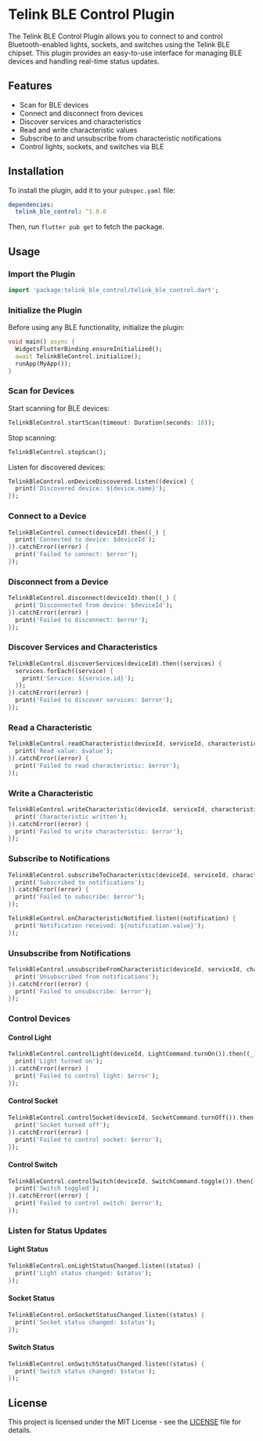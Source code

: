 # Telink BLE Control Plugin

The Telink BLE Control Plugin allows you to connect to and control Bluetooth-enabled lights, sockets, and switches using the Telink BLE chipset. This plugin provides an easy-to-use interface for managing BLE devices and handling real-time status updates.

## Features

- Scan for BLE devices
- Connect and disconnect from devices
- Discover services and characteristics
- Read and write characteristic values
- Subscribe to and unsubscribe from characteristic notifications
- Control lights, sockets, and switches via BLE

## Installation

To install the plugin, add it to your `pubspec.yaml` file:

```yaml
dependencies:
  telink_ble_control: ^1.0.0
```

Then, run `flutter pub get` to fetch the package.

## Usage

### Import the Plugin

```dart
import 'package:telink_ble_control/telink_ble_control.dart';
```

### Initialize the Plugin

Before using any BLE functionality, initialize the plugin:

```dart
void main() async {
  WidgetsFlutterBinding.ensureInitialized();
  await TelinkBleControl.initialize();
  runApp(MyApp());
}
```

### Scan for Devices

Start scanning for BLE devices:

```dart
TelinkBleControl.startScan(timeout: Duration(seconds: 10));
```

Stop scanning:

```dart
TelinkBleControl.stopScan();
```

Listen for discovered devices:

```dart
TelinkBleControl.onDeviceDiscovered.listen((device) {
  print('Discovered device: ${device.name}');
});
```

### Connect to a Device

```dart
TelinkBleControl.connect(deviceId).then((_) {
  print('Connected to device: $deviceId');
}).catchError((error) {
  print('Failed to connect: $error');
});
```

### Disconnect from a Device

```dart
TelinkBleControl.disconnect(deviceId).then((_) {
  print('Disconnected from device: $deviceId');
}).catchError((error) {
  print('Failed to disconnect: $error');
});
```

### Discover Services and Characteristics

```dart
TelinkBleControl.discoverServices(deviceId).then((services) {
  services.forEach((service) {
    print('Service: ${service.id}');
  });
}).catchError((error) {
  print('Failed to discover services: $error');
});
```

### Read a Characteristic

```dart
TelinkBleControl.readCharacteristic(deviceId, serviceId, characteristicId).then((value) {
  print('Read value: $value');
}).catchError((error) {
  print('Failed to read characteristic: $error');
});
```

### Write a Characteristic

```dart
TelinkBleControl.writeCharacteristic(deviceId, serviceId, characteristicId, value).then((_) {
  print('Characteristic written');
}).catchError((error) {
  print('Failed to write characteristic: $error');
});
```

### Subscribe to Notifications

```dart
TelinkBleControl.subscribeToCharacteristic(deviceId, serviceId, characteristicId).then((_) {
  print('Subscribed to notifications');
}).catchError((error) {
  print('Failed to subscribe: $error');
});

TelinkBleControl.onCharacteristicNotified.listen((notification) {
  print('Notification received: ${notification.value}');
});
```

### Unsubscribe from Notifications

```dart
TelinkBleControl.unsubscribeFromCharacteristic(deviceId, serviceId, characteristicId).then((_) {
  print('Unsubscribed from notifications');
}).catchError((error) {
  print('Failed to unsubscribe: $error');
});
```

### Control Devices

#### Control Light

```dart
TelinkBleControl.controlLight(deviceId, LightCommand.turnOn()).then((_) {
  print('Light turned on');
}).catchError((error) {
  print('Failed to control light: $error');
});
```

#### Control Socket

```dart
TelinkBleControl.controlSocket(deviceId, SocketCommand.turnOff()).then((_) {
  print('Socket turned off');
}).catchError((error) {
  print('Failed to control socket: $error');
});
```

#### Control Switch

```dart
TelinkBleControl.controlSwitch(deviceId, SwitchCommand.toggle()).then((_) {
  print('Switch toggled');
}).catchError((error) {
  print('Failed to control switch: $error');
});
```

### Listen for Status Updates

#### Light Status

```dart
TelinkBleControl.onLightStatusChanged.listen((status) {
  print('Light status changed: $status');
});
```

#### Socket Status

```dart
TelinkBleControl.onSocketStatusChanged.listen((status) {
  print('Socket status changed: $status');
});
```

#### Switch Status

```dart
TelinkBleControl.onSwitchStatusChanged.listen((status) {
  print('Switch status changed: $status');
});
```

## License

This project is licensed under the MIT License - see the [LICENSE](LICENSE) file for details.
```
